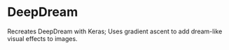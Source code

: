 # DeepDream
Recreates DeepDream with Keras; Uses gradient ascent to add dream-like visual effects to images.
